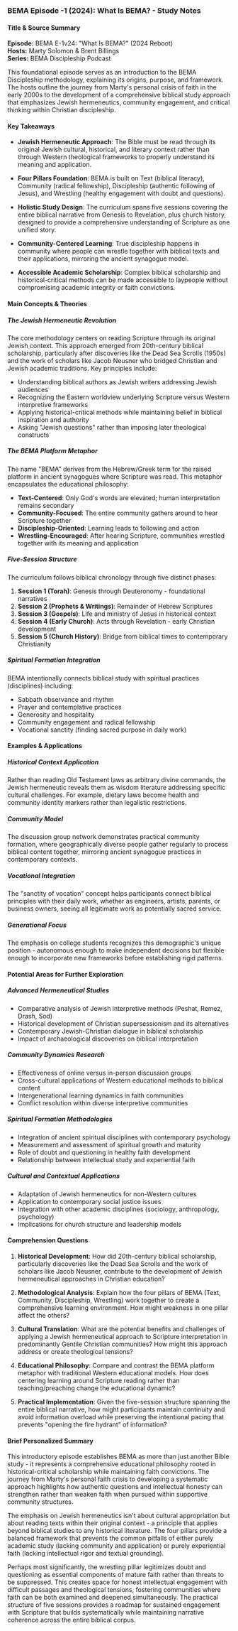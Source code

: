 ### BEMA Episode -1 (2024): What Is BEMA? - Study Notes

#### Title & Source Summary

**Episode:** BEMA E-1v24: "What Is BEMA?" (2024 Reboot)  
**Hosts:** Marty Solomon & Brent Billings  
**Series:** BEMA Discipleship Podcast  

This foundational episode serves as an introduction to the BEMA Discipleship methodology, explaining its origins, purpose, and framework. The hosts outline the journey from Marty's personal crisis of faith in the early 2000s to the development of a comprehensive biblical study approach that emphasizes Jewish hermeneutics, community engagement, and critical thinking within Christian discipleship.

#### Key Takeaways

- **Jewish Hermeneutic Approach**: The Bible must be read through its original Jewish cultural, historical, and literary context rather than through Western theological frameworks to properly understand its meaning and application.

- **Four Pillars Foundation**: BEMA is built on Text (biblical literacy), Community (radical fellowship), Discipleship (authentic following of Jesus), and Wrestling (healthy engagement with doubt and questions).

- **Holistic Study Design**: The curriculum spans five sessions covering the entire biblical narrative from Genesis to Revelation, plus church history, designed to provide a comprehensive understanding of Scripture as one unified story.

- **Community-Centered Learning**: True discipleship happens in community where people can wrestle together with biblical texts and their applications, mirroring the ancient synagogue model.

- **Accessible Academic Scholarship**: Complex biblical scholarship and historical-critical methods can be made accessible to laypeople without compromising academic integrity or faith convictions.

#### Main Concepts & Theories

##### The Jewish Hermeneutic Revolution

The core methodology centers on reading Scripture through its original Jewish context. This approach emerged from 20th-century biblical scholarship, particularly after discoveries like the Dead Sea Scrolls (1950s) and the work of scholars like Jacob Neusner who bridged Christian and Jewish academic traditions. Key principles include:

- Understanding biblical authors as Jewish writers addressing Jewish audiences
- Recognizing the Eastern worldview underlying Scripture versus Western interpretive frameworks
- Applying historical-critical methods while maintaining belief in biblical inspiration and authority
- Asking "Jewish questions" rather than imposing later theological constructs

##### The BEMA Platform Metaphor

The name "BEMA" derives from the Hebrew/Greek term for the raised platform in ancient synagogues where Scripture was read. This metaphor encapsulates the educational philosophy:

- **Text-Centered**: Only God's words are elevated; human interpretation remains secondary
- **Community-Focused**: The entire community gathers around to hear Scripture together  
- **Discipleship-Oriented**: Learning leads to following and action
- **Wrestling-Encouraged**: After hearing Scripture, communities wrestled together with its meaning and application

##### Five-Session Structure

The curriculum follows biblical chronology through five distinct phases:

1. **Session 1 (Torah)**: Genesis through Deuteronomy - foundational narratives
2. **Session 2 (Prophets & Writings)**: Remainder of Hebrew Scriptures
3. **Session 3 (Gospels)**: Life and ministry of Jesus in historical context  
4. **Session 4 (Early Church)**: Acts through Revelation - early Christian development
5. **Session 5 (Church History)**: Bridge from biblical times to contemporary Christianity

##### Spiritual Formation Integration

BEMA intentionally connects biblical study with spiritual practices (disciplines) including:

- Sabbath observance and rhythm
- Prayer and contemplative practices
- Generosity and hospitality
- Community engagement and radical fellowship
- Vocational sanctity (finding sacred purpose in daily work)

#### Examples & Applications

##### Historical Context Application

Rather than reading Old Testament laws as arbitrary divine commands, the Jewish hermeneutic reveals them as wisdom literature addressing specific cultural challenges. For example, dietary laws become health and community identity markers rather than legalistic restrictions.

##### Community Model

The discussion group network demonstrates practical community formation, where geographically diverse people gather regularly to process biblical content together, mirroring ancient synagogue practices in contemporary contexts.

##### Vocational Integration

The "sanctity of vocation" concept helps participants connect biblical principles with their daily work, whether as engineers, artists, parents, or business owners, seeing all legitimate work as potentially sacred service.

##### Generational Focus

The emphasis on college students recognizes this demographic's unique position - autonomous enough to make independent decisions but flexible enough to incorporate new frameworks before establishing rigid patterns.

#### Potential Areas for Further Exploration

##### Advanced Hermeneutical Studies

- Comparative analysis of Jewish interpretive methods (Peshat, Remez, Drash, Sod)
- Historical development of Christian supersessionism and its alternatives
- Contemporary Jewish-Christian dialogue in biblical scholarship
- Impact of archaeological discoveries on biblical interpretation

##### Community Dynamics Research  

- Effectiveness of online versus in-person discussion groups
- Cross-cultural applications of Western educational methods to biblical content
- Intergenerational learning dynamics in faith communities
- Conflict resolution within diverse interpretive communities

##### Spiritual Formation Methodologies

- Integration of ancient spiritual disciplines with contemporary psychology
- Measurement and assessment of spiritual growth and maturity
- Role of doubt and questioning in healthy faith development
- Relationship between intellectual study and experiential faith

##### Cultural and Contextual Applications

- Adaptation of Jewish hermeneutics for non-Western cultures
- Application to contemporary social justice issues
- Integration with other academic disciplines (sociology, anthropology, psychology)
- Implications for church structure and leadership models

#### Comprehension Questions

1. **Historical Development**: How did 20th-century biblical scholarship, particularly discoveries like the Dead Sea Scrolls and the work of scholars like Jacob Neusner, contribute to the development of Jewish hermeneutical approaches in Christian education?

2. **Methodological Analysis**: Explain how the four pillars of BEMA (Text, Community, Discipleship, Wrestling) work together to create a comprehensive learning environment. How might weakness in one pillar affect the others?

3. **Cultural Translation**: What are the potential benefits and challenges of applying a Jewish hermeneutical approach to Scripture interpretation in predominantly Gentile Christian communities? How might this approach address or create theological tensions?

4. **Educational Philosophy**: Compare and contrast the BEMA platform metaphor with traditional Western educational models. How does centering learning around Scripture reading rather than teaching/preaching change the educational dynamic?

5. **Practical Implementation**: Given the five-session structure spanning the entire biblical narrative, how might participants maintain continuity and avoid information overload while preserving the intentional pacing that prevents "opening the fire hydrant" of information?

#### Brief Personalized Summary

This introductory episode establishes BEMA as more than just another Bible study - it represents a comprehensive educational philosophy rooted in historical-critical scholarship while maintaining faith convictions. The journey from Marty's personal faith crisis to developing a systematic approach highlights how authentic questions and intellectual honesty can strengthen rather than weaken faith when pursued within supportive community structures.

The emphasis on Jewish hermeneutics isn't about cultural appropriation but about reading texts within their original context - a principle that applies beyond biblical studies to any historical literature. The four pillars provide a balanced framework that prevents the common pitfalls of either purely academic study (lacking community and application) or purely experiential faith (lacking intellectual rigor and textual grounding).

Perhaps most significantly, the wrestling pillar legitimizes doubt and questioning as essential components of mature faith rather than threats to be suppressed. This creates space for honest intellectual engagement with difficult passages and theological tensions, fostering communities where faith can be both examined and deepened simultaneously. The practical structure of five sessions provides a roadmap for sustained engagement with Scripture that builds systematically while maintaining narrative coherence across the entire biblical corpus.
